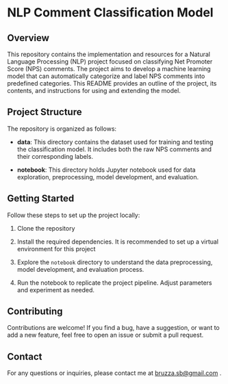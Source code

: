 # NLP Comment Classification Model

## Overview

This repository contains the implementation and resources for a Natural Language Processing (NLP) project focused on classifying Net Promoter Score (NPS) comments. The project aims to develop a machine learning model that can automatically categorize and label NPS comments into predefined categories. This README provides an outline of the project, its contents, and instructions for using and extending the model.

## Project Structure

The repository is organized as follows:

- **data**: This directory contains the dataset used for training and testing the classification model. It includes both the raw NPS comments and their corresponding labels.

- **notebook**: This directory holds Jupyter notebook used for data exploration, preprocessing, model development, and evaluation.


## Getting Started

Follow these steps to set up the project locally:

1. Clone the repository

2. Install the required dependencies. It is recommended to set up a virtual environment for this project

3. Explore the `notebook` directory to understand the data preprocessing, model development, and evaluation process.

4. Run the notebook to replicate the project pipeline. Adjust parameters and experiment as needed.


## Contributing

Contributions are welcome! If you find a bug, have a suggestion, or want to add a new feature, feel free to open an issue or submit a pull request.

## Contact

For any questions or inquiries, please contact me at bruzza.sb@gmail.com .



